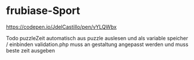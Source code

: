 # frubiase-Sport

https://codepen.io/JdelCastillo/pen/vYLQWbx

Todo
puzzleZeit automatisch aus puzzle auslesen und als variable speicher / einbinden
validation.php muss an gestaltung angepasst werden und muss beste zeit ausgeben

